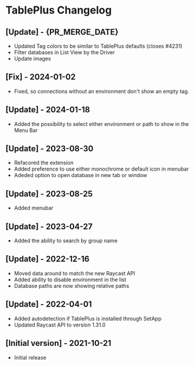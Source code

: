 # TablePlus Changelog

## [Update] - {PR_MERGE_DATE}

- Updated Tag colors to be similar to TablePlus defaults (closes #4231)
- Filter databases in List View by the Driver
- Update images

## [Fix] - 2024-01-02

- Fixed, so connections without an environment don't show an empty tag.

## [Update] - 2024-01-18

- Added the possibility to select either environment or path to show in the Menu Bar

## [Update] - 2023-08-30

- Refacored the extension
- Added preference to use either monochrome or default icon in menubar
- Adeded option to open database in new tab or window

## [Update] - 2023-08-25

- Added menubar

## [Update] - 2023-04-27

- Added the ability to search by group name

## [Update] - 2022-12-16

- Moved data around to match the new Raycast API
- Added ability to disable environment in the list
- Database paths are now showing relative paths

## [Update] - 2022-04-01

- Added autodetection if TablePlus is installed through SetApp
- Updated Raycast API to version 1.31.0

## [Initial version] - 2021-10-21

- Initial release

